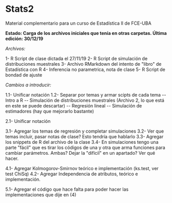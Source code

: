# Stats2
Material complementario para un curso de Estadística II de FCE-UBA



**Estado: Carga de los archivos iniciales que tenía en otras carpetas.
  Última edición: 30/12/19**

_Archivos:_

1- R Script de clase dictada el 27/11/19
2- R Script de simulación de distribuciones muestrales
3- Archivo RMarkdown del intento de "libro" de Estadística con R
4- Inferencia no parametrica, nota de clase
5- R Script de bondad de ajuste

_Cambios a introducir:_

1.1- Unificar notación
1.2- Separar por temas y armar scipts de cada tema
-- Intro a R
-- Simulación de distribuciones muestrales (Archivo 2, lo que está en este se puede descartar)
-- Regresión lineal
-- Simulación de estimadores (hay que mejorarlo bastante)

2.1- Unificar notación

3.1- Agregar los temas de regresión y completar simulaciones
3.2- Ver que temas incluir, pasar notas de clase? Esto tendría que hablarlo
3.3- Agregar los snippets de R del archivo de la clase
3.4- En simulaciones tengo una parte "fácil" que es tirar los códigos de una y otra que arma funciones para cambiar parámetros. Ambas? Dejar la "difícil" en un apartado? Ver qué hacer.

4.1- Agregar Kolmogorov-Smirnov teórico e implementación (ks.test, ver test ChiSq)
4.2- Agregar Independencia de atributos, teórico e implementación.

5.1- Agregar el código que hace falta para poder hacer las implementaciones que dije en (4)
